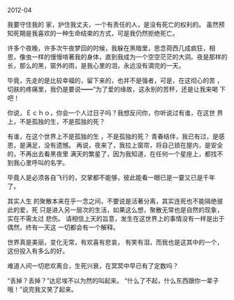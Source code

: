 2012-04

我要守住我的  家，护住我丈夫，一个有责任的人，是没有死亡的权利的。 虽然预知死期是我喜欢的一种生命结束的方式，可是我仍然拒绝死亡。

许多个夜晚，许多次午夜梦回的时候，我躲在黑暗里，思念荷西几成疯狂，相  思，像虫一样的慢慢啃著我的身体，直到我成为一个空空茫茫的大洞。夜是那样的  长，那么的黑，窗外的雨，是我心里的泪，永远没有滴完的一天。

毕竟，先走的是比较幸福的，留下来的，也并不是强者，可是，在这彻心的苦  ，切肤的疼痛里，我仍是要说━━“为了爱的缘故，这永别的苦杯，还是让我来喝  下吧！

你说，Ｅｃｈｏ，你会一个人过日子吗？我想反问你，你听说过有谁，在这世  界上，不是孤独的生，不是孤独的死？

有谁，在这个世界上不是孤独的生  ，不是孤独的死？  青春结伴，我已有过，是感恩，是满足，没有遗憾。  再说，夜来了，我拉上窗帘，将自己锁在屋内，是安全的，不再出去看黑夜里  满天的繁星了，因为我知道，在任何一个星座上，都找不到我心里呼叫的名字。

毕竟人是必须各自飞行的，交掌都不能够，彼此能看一眼已是一霎又已是千年  了。

其实人生  的聚散本来在乎一念之间，不要说是活著分离，其实连死也不能隔绝彼此的爱，死  只是进入另一层次的生活，如果这么想，聚散无常也是自然的现象，实在不需太过  悲伤。  请相信上天的旨意，发生在这世界上的事情没有一样是出于偶然，终有一天这  一切都会有一个解释。

世界真是美丽，变化无常，有欢喜有悲哀，  有笑有泪，而我也是这其中的一个，这份投入有多么的好。

难道人间一切悲欢离合，生死兴衰，在冥冥中早已有了定数吗？

“丢掉？丢掉？”达尼埃不以为然的叫起来。 
“什么了不起，什么东西跟你一辈子哦！”说完我又笑了起来。